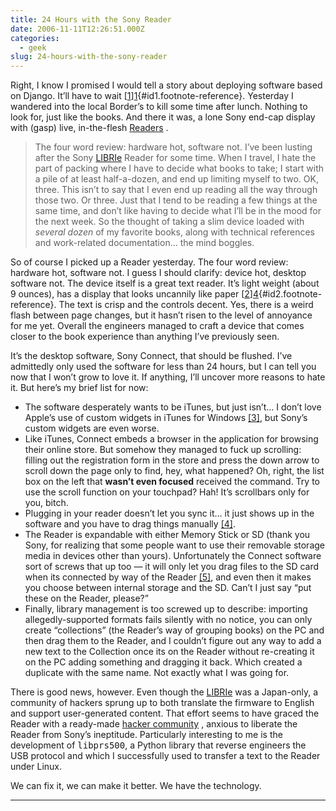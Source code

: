 ```yaml
---
title: 24 Hours with the Sony Reader
date: 2006-11-11T12:26:51.000Z
categories:
  - geek
slug: 24-hours-with-the-sony-reader
---
```

Right, I know I promised I would tell a story about deploying software based on Django. It’ll have to wait [[1]][1]{#id1.footnote-reference}. Yesterday I wandered into the local Border’s to kill some time after lunch. Nothing to look for, just like the books. And there it was, a lone Sony end-cap display with (gasp) live, in-the-flesh [Readers][2] .

> The four word review: hardware hot, software not.
I’ve been lusting after the Sony [LIBRIe][3]  Reader for some time. When I travel, I hate the part of packing where I have to decide what books to take; I start with a pile of at least half-a-dozen, and end up limiting myself to two. <span class="caps">OK</span>, three. This isn’t to say that I even end up reading all the way through those two. Or three. Just that I tend to be reading a few things at the same time, and don’t like having to decide what I’ll be in the mood for the next week. So the thought of taking a slim device loaded with _several dozen_ of my favorite books, along with technical references and work-related documentation… the mind boggles.

So of course I picked up a Reader yesterday. The four word review: hardware hot, software not. I guess I should clarify: device hot, desktop software not. The device itself is a great text reader. It’s light weight (about 9 ounces), has a display that looks uncannily like paper [[2]][4]{#id2.footnote-reference}. The text is crisp and the controls decent. Yes, there is a weird flash between page changes, but it hasn’t risen to the level of annoyance for me yet. Overall the engineers managed to craft a device that comes closer to the book experience than anything I’ve previously seen.

It’s the desktop software, Sony Connect, that should be flushed. I’ve admittedly only used the software for less than 24 hours, but I can tell you now that I won’t grow to love it. If anything, I’ll uncover more reasons to hate it. But here’s my brief list for now:

<ul class="simple">
  <li>
    The software desperately wants to be iTunes, but just isn’t… I don’t love Apple’s use of custom widgets in iTunes for Windows <a class="footnote-reference" href="#id8" id="id3">[3]</a>, but Sony’s custom widgets are even worse.
  </li>
  <li>
    Like iTunes, Connect embeds a browser in the application for browsing their online store. But somehow they managed to fuck up scrolling: filling out the registration form in the store and press the down arrow to scroll down the page only to find, hey, what happened? Oh, right, the list box on the left that <strong>wasn’t even focused</strong> received the command. Try to use the scroll function on your touchpad? Hah! It’s scrollbars only for you, bitch.
  </li>
  <li>
    Plugging in your reader doesn’t let you sync it… it just shows up in the software and you have to drag things manually <a class="footnote-reference" href="#id9" id="id4">[4]</a>.
  </li>
  <li>
    The Reader is expandable with either Memory Stick or <span class="caps">SD</span> (thank you Sony, for realizing that some people want to use their removable storage media in devices other than yours). Unfortunately the Connect software sort of screws that up too — it will only let you drag files to the <span class="caps">SD</span> card when its connected by way of the Reader <a class="footnote-reference" href="#id10" id="id5">[5]</a>, and even then it makes you choose between internal storage and the <span class="caps">SD</span>. Can’t I just say “put these on the Reader, please?”
  </li>
  <li>
    Finally, library management is too screwed up to describe: importing allegedly-supported formats fails silently with no notice, you can only create “collections” (the Reader’s way of grouping books) on the <span class="caps">PC</span> and then drag them to the Reader, and I couldn’t figure out any way to add a new text to the Collection once its on the Reader without re-creating it on the <span class="caps">PC</span> adding something and dragging it back. Which created a duplicate with the same name. Not exactly what I was going for.
  </li>
</ul>

There is good news, however. Even though the [LIBRIe][3]  was a Japan-only, a community of hackers sprung up to both translate the firmware to English and support user-generated content. That effort seems to have graced the Reader with a ready-made [hacker community][5] , anxious to liberate the Reader from Sony’s ineptitude. Particularly interesting to me is the development of <tt class="docutils literal">libprs500</tt>, a Python library that reverse engineers the <span class="caps">USB</span> protocol and which I successfully used to transfer a text to the Reader under Linux.

We can fix it, we can make it better. We have the technology.

<hr class="docutils" />



 [1]: #id6
 [2]: http://en.wikipedia.org/wiki/Sony_Reader
 [3]: http://en.wikipedia.org/wiki/Librie
 [4]: #id7
 [5]: http://www.mobileread.com/forums/forumdisplay.php?f=115
